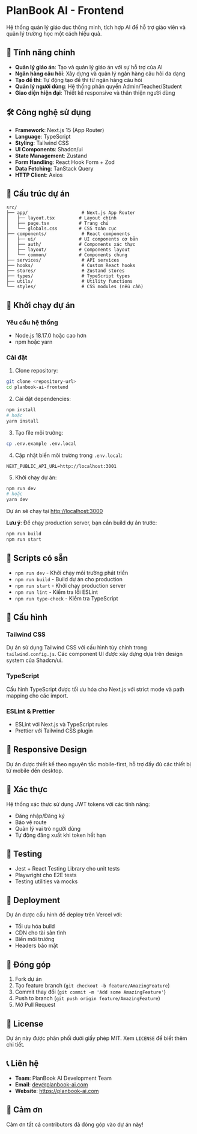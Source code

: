 # PlanBook AI - Frontend

Hệ thống quản lý giáo dục thông minh, tích hợp AI để hỗ trợ giáo viên và quản lý trường học một cách hiệu quả.

## 🚀 Tính năng chính

- **Quản lý giáo án**: Tạo và quản lý giáo án với sự hỗ trợ của AI
- **Ngân hàng câu hỏi**: Xây dựng và quản lý ngân hàng câu hỏi đa dạng
- **Tạo đề thi**: Tự động tạo đề thi từ ngân hàng câu hỏi
- **Quản lý người dùng**: Hệ thống phân quyền Admin/Teacher/Student
- **Giao diện hiện đại**: Thiết kế responsive và thân thiện người dùng

## 🛠️ Công nghệ sử dụng

- **Framework**: Next.js 15 (App Router)
- **Language**: TypeScript
- **Styling**: Tailwind CSS
- **UI Components**: Shadcn/ui
- **State Management**: Zustand
- **Form Handling**: React Hook Form + Zod
- **Data Fetching**: TanStack Query
- **HTTP Client**: Axios

## 📁 Cấu trúc dự án

```
src/
├── app/                    # Next.js App Router
│   ├── layout.tsx         # Layout chính
│   ├── page.tsx           # Trang chủ
│   └── globals.css        # CSS toàn cục
├── components/             # React components
│   ├── ui/                # UI components cơ bản
│   ├── auth/              # Components xác thực
│   ├── layout/            # Components layout
│   └── common/            # Components chung
├── services/               # API services
├── hooks/                  # Custom React hooks
├── stores/                 # Zustand stores
├── types/                  # TypeScript types
├── utils/                  # Utility functions
└── styles/                 # CSS modules (nếu cần)
```

## 🚀 Khởi chạy dự án

### Yêu cầu hệ thống

- Node.js 18.17.0 hoặc cao hơn
- npm hoặc yarn

### Cài đặt

1. Clone repository:
```bash
git clone <repository-url>
cd planbook-ai-frontend
```

2. Cài đặt dependencies:
```bash
npm install
# hoặc
yarn install
```

3. Tạo file môi trường:
```bash
cp .env.example .env.local
```

4. Cập nhật biến môi trường trong `.env.local`:
```env
NEXT_PUBLIC_API_URL=http://localhost:3001
```

5. Khởi chạy dự án:
```bash
npm run dev
# hoặc
yarn dev
```

Dự án sẽ chạy tại [http://localhost:3000](http://localhost:3000)

**Lưu ý**: Để chạy production server, bạn cần build dự án trước:
```bash
npm run build
npm run start
```

## 📝 Scripts có sẵn

- `npm run dev` - Khởi chạy môi trường phát triển
- `npm run build` - Build dự án cho production
- `npm run start` - Khởi chạy production server
- `npm run lint` - Kiểm tra lỗi ESLint
- `npm run type-check` - Kiểm tra TypeScript

## 🔧 Cấu hình

### Tailwind CSS

Dự án sử dụng Tailwind CSS với cấu hình tùy chỉnh trong `tailwind.config.js`. Các component UI được xây dựng dựa trên design system của Shadcn/ui.

### TypeScript

Cấu hình TypeScript được tối ưu hóa cho Next.js với strict mode và path mapping cho các import.

### ESLint & Prettier

- ESLint với Next.js và TypeScript rules
- Prettier với Tailwind CSS plugin

## 📱 Responsive Design

Dự án được thiết kế theo nguyên tắc mobile-first, hỗ trợ đầy đủ các thiết bị từ mobile đến desktop.

## 🔐 Xác thực

Hệ thống xác thực sử dụng JWT tokens với các tính năng:
- Đăng nhập/Đăng ký
- Bảo vệ route
- Quản lý vai trò người dùng
- Tự động đăng xuất khi token hết hạn

## 🧪 Testing

- Jest + React Testing Library cho unit tests
- Playwright cho E2E tests
- Testing utilities và mocks

## 🚀 Deployment

Dự án được cấu hình để deploy trên Vercel với:
- Tối ưu hóa build
- CDN cho tài sản tĩnh
- Biến môi trường
- Headers bảo mật

## 🤝 Đóng góp

1. Fork dự án
2. Tạo feature branch (`git checkout -b feature/AmazingFeature`)
3. Commit thay đổi (`git commit -m 'Add some AmazingFeature'`)
4. Push to branch (`git push origin feature/AmazingFeature`)
5. Mở Pull Request

## 📄 License

Dự án này được phân phối dưới giấy phép MIT. Xem `LICENSE` để biết thêm chi tiết.

## 📞 Liên hệ

- **Team**: PlanBook AI Development Team
- **Email**: dev@planbook-ai.com
- **Website**: https://planbook-ai.com

## 🙏 Cảm ơn

Cảm ơn tất cả contributors đã đóng góp vào dự án này!
